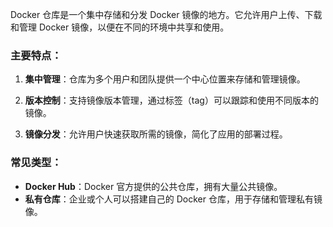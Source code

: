 Docker 仓库是一个集中存储和分发 Docker 镜像的地方。它允许用户上传、下载和管理 Docker 镜像，以便在不同的环境中共享和使用。

### 主要特点：

1. **集中管理**：仓库为多个用户和团队提供一个中心位置来存储和管理镜像。
    
2. **版本控制**：支持镜像版本管理，通过标签（tag）可以跟踪和使用不同版本的镜像。
    
3. **镜像分发**：允许用户快速获取所需的镜像，简化了应用的部署过程。
    


### 常见类型：

- **Docker Hub**：Docker 官方提供的公共仓库，拥有大量公共镜像。
- **私有仓库**：企业或个人可以搭建自己的 Docker 仓库，用于存储和管理私有镜像。